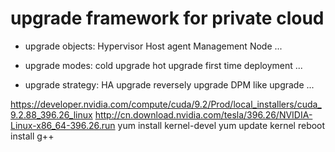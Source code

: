 # upgrade framework for private cloud

- upgrade objects:
Hypervisor
Host agent
Management Node
...

- upgrade modes:
cold upgrade
hot upgrade
first time deployment
...

- upgrade strategy:
HA upgrade
reversely upgrade
DPM like upgrade
...

https://developer.nvidia.com/compute/cuda/9.2/Prod/local_installers/cuda_9.2.88_396.26_linux
http://cn.download.nvidia.com/tesla/396.26/NVIDIA-Linux-x86_64-396.26.run 
yum install kernel-devel
yum update kernel
reboot
install g++
